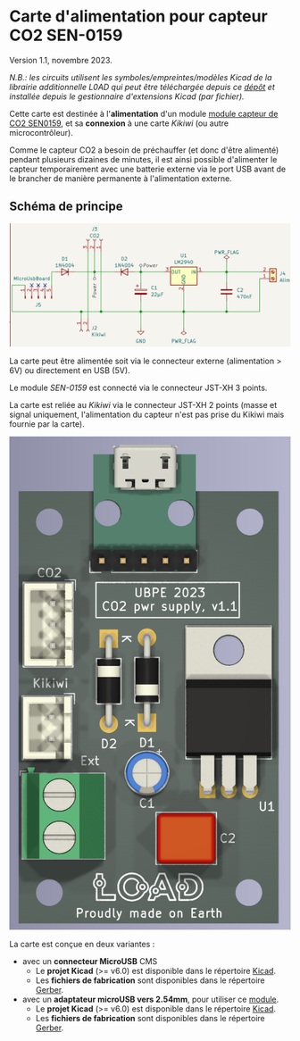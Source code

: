 # Carte d'alimentation pour capteur CO2 SEN-0159

Version 1.1, novembre 2023.

*N.B.: les circuits utilisent les symboles/empreintes/modèles Kicad de la librairie additionnelle L0AD qui peut être téléchargée depuis ce [dépôt](https://github.com/l0ad/L0AD-kicad-library) et installée depuis le gestionnaire d'extensions Kicad (par fichier).* 

Cette carte est destinée à l'**alimentation** d'un module [module capteur de CO2 SEN0159](https://wiki.dfrobot.com/CO2_Sensor_SKU_SEN0159), et sa **connexion** à une carte *Kikiwi* (ou autre microcontrôleur).

Comme le capteur CO2 a besoin de préchauffer (et donc d'être alimenté) pendant plusieurs dizaines de minutes, il est ainsi possible d'alimenter le capteur temporairement avec une batterie externe via le port USB avant de le brancher de manière permanente à l'alimentation externe.

## Schéma de principe
![](./AvecAdaptateurMicroUSB/schema.png)

La carte peut être alimentée soit via le connecteur externe (alimentation > 6V) ou directement en USB (5V). 

Le module *SEN-0159* est connecté via le connecteur JST-XH 3 points.

La carte est reliée au *Kikiwi* via le connecteur JST-XH 2 points (masse et signal uniquement, l'alimentation du capteur n'est pas prise du Kikiwi mais fournie par la carte).

![](./AvecAdaptateurMicroUSB/3d-top.png)

La carte est conçue en deux variantes :

- avec un **connecteur MicroUSB** CMS
	- Le **projet Kicad** (>= v6.0) est disponible dans le répertoire [Kicad](./AvecConnecteurUSB/Kicad).
	- Les **fichiers de fabrication** sont disponibles dans le répertoire [Gerber](./AvecConnecteurUSB/Gerber). 
- avec un **adaptateur microUSB vers 2.54mm**, pour utiliser ce [module](https://www.amazon.fr/dp/B08ZML34CK).
	- Le **projet Kicad** (>= v6.0) est disponible dans le répertoire [Kicad](./AvecAdaptateurMicroUSB/Kicad).
	- Les **fichiers de fabrication** sont disponibles dans le répertoire [Gerber](./AvecAdaptateurMicroUSB/Gerber).  


